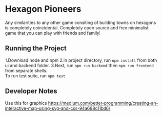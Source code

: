 # Hexagon Pioneers
Any similarities to any other game consiting of building towns on hexagons is completely coincidental. Completely open source and free minimalist game that you can play with friends and family!
## Running the Project
1.Download node and npm
2.In project directory, run `npm install` from both ui and backend folder.
3.Next, run `npm run backend` then `npm run frontend` from separate shells.<br/>
To run test suite, run `npm test`

## Developer Notes

Use this for graphics
https://medium.com/better-programming/creating-an-interactive-map-using-svg-and-css-94a688c11bd6\

